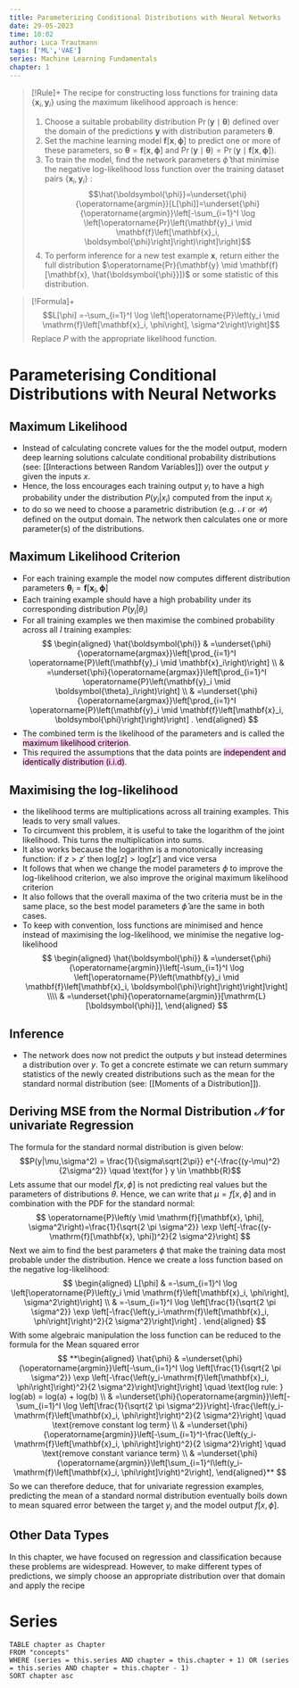 ```yaml
---
title: Parameterizing Conditional Distributions with Neural Networks
date: 29-05-2023
time: 10:02
author: Luca Trautmann
tags: ['ML','VAE']
series: Machine Learning Fundamentals
chapter: 1
---
```




> [!Rule]+
> The recipe for constructing loss functions for training data $\left\{\mathbf{x}_i, \mathbf{y}_i\right\}$ using the maximum likelihood approach is hence:
> 1. Choose a suitable probability distribution $\operatorname{Pr}(\mathbf{y} \mid \boldsymbol{\theta})$ defined over the domain of the predictions $\mathbf{y}$ with distribution parameters $\boldsymbol{\theta}$.
> 2. Set the machine learning model $\mathbf{f}[\mathbf{x}, \boldsymbol{\phi}]$ to predict one or more of these parameters, so $\boldsymbol{\theta}=\mathbf{f}[\mathbf{x}, \boldsymbol{\phi}]$ and $\operatorname{Pr}(\mathbf{y} \mid \boldsymbol{\theta})=\operatorname{Pr}(\mathbf{y} \mid \mathbf{f}[\mathbf{x}, \boldsymbol{\phi}])$.
> 3. To train the model, find the network parameters $\hat{\phi}$ that minimise the negative log-likelihood loss function over the training dataset pairs $\left\{\mathbf{x}_i, \mathbf{y}_i\right\}$ :
> $$\hat{\boldsymbol{\phi}}=\underset{\phi}{\operatorname{argmin}}[L[\phi]]=\underset{\phi}{\operatorname{argmin}}\left[-\sum_{i=1}^I \log \left[\operatorname{Pr}\left(\mathbf{y}_i \mid \mathbf{f}\left[\mathbf{x}_i, \boldsymbol{\phi}\right]\right)\right]\right]$$
> 4. To perform inference for a new test example $\mathbf{x}$, return either the full distribution $\operatorname{Pr}(\mathbf{y} \mid \mathbf{f}[\mathbf{x}, \hat{\boldsymbol{\phi}}])$ or some statistic of this distribution.

>[!Formula]+
>$$L[\phi]  =-\sum_{i=1}^I \log \left[\operatorname{P}\left(y_i \mid \mathrm{f}\left[\mathbf{x}_i, \phi\right], \sigma^2\right)\right]$$
>Replace $P$ with the appropriate likelihood function.

# Parameterising Conditional Distributions with Neural Networks
## Maximum Likelihood
- Instead of calculating concrete values for the the model output, modern deep learning solutions calculate conditional probability distributions (see: [[Interactions between Random Variables]]) over the output $y$ given the inputs $x$.
- Hence, the loss encourages each training output $y_i$ to have a high probability under the distribution $P(y_i|x_i)$ computed from the input $x_i$
- to do so we need to choose a parametric distribution (e.g. $\mathcal{N}$ or $\mathcal{U}$) defined on the output domain. The network then calculates one or more parameter(s) of the distributions. 

## Maximum Likelihood Criterion
- For each training example the model now computes different distribution parameters $\boldsymbol{\theta}_i=\mathbf{f}\left[\mathbf{x}_i, \boldsymbol{\phi}\right]$
- Each training example should have a high probability under its corresponding distribution $P(y_{i}| \theta_{i})$ 
- For all training examples we then maximise the combined probability across all $I$ training examples:
$$
\begin{aligned}
\hat{\boldsymbol{\phi}} & =\underset{\phi}{\operatorname{argmax}}\left[\prod_{i=1}^I \operatorname{P}\left(\mathbf{y}_i \mid \mathbf{x}_i\right)\right] \\
& =\underset{\phi}{\operatorname{argmax}}\left[\prod_{i=1}^I \operatorname{P}\left(\mathbf{y}_i \mid \boldsymbol{\theta}_i\right)\right] \\
& =\underset{\phi}{\operatorname{argmax}}\left[\prod_{i=1}^I \operatorname{P}\left(\mathbf{y}_i \mid \mathbf{f}\left[\mathbf{x}_i, \boldsymbol{\phi}\right]\right)\right] .
\end{aligned}
$$
- The combined term is the likelihood of the parameters and is called the <mark style="background: #FFB8EBA6;">maximum likelihood criterion</mark>.
- This required the assumptions that the data points are <mark style="background: #FFB8EBA6;">independent and identically distribution (i.i.d)</mark>.

## Maximising the log-likelihood
- the likelihood terms are multiplications across all training examples. This leads to very small values.
- To circumvent this problem, it is useful to take the logarithm of the joint likelihood. This turns the multiplication into sums. 
- It also works because the logarithm is a monotonically increasing function: if $z > z'$ then $\text{log}[z] > \text{log}[z']$ and vice versa
- It follows that when we change the model parameters $\phi$ to improve the log-likelihood criterion, we also improve the original maximum likelihood criterion
- It also follows that the overall maxima of the two criteria must be in the same place, so the best model parameters $\hat{\phi}$ are the same in both cases.
- To keep with convention, loss functions are minimised and hence instead of maximising the log-likelihood, we minimise the negative log-likelihood
$$
\begin{aligned}
\hat{\boldsymbol{\phi}} & =\underset{\phi}{\operatorname{argmin}}\left[-\sum_{i=1}^I \log \left[\operatorname{P}\left(\mathbf{y}_i \mid \mathbf{f}\left[\mathbf{x}_i, \boldsymbol{\phi}\right]\right)\right]\right] \\\\
& =\underset{\phi}{\operatorname{argmin}}[\mathrm{L}[\boldsymbol{\phi}]],
\end{aligned}
$$

## Inference
- The network does now not predict the outputs $y$ but instead determines a distribution over $y$. To get a concrete estimate we can return summary statistics of the newly created distributions such as the mean for the standard normal distribution (see: [[Moments of a Distribution]]). 



## Deriving MSE from the Normal Distribution  $\mathcal{N}$ for univariate Regression
The formula for the standard normal distribution is given below:
$$P(y|\mu,\sigma^2) = \frac{1}{\sigma\sqrt{2\pi}} e^{-\frac{(y-\mu)^2}{2\sigma^2}} \quad \text{for } y \in \mathbb{R}$$
Lets assume that our model $f[x,\phi]$ is not predicting real values but the parameters of distributions $\theta$. Hence, we can write that $\mu = f[x,\phi]$ and in combination with the PDF for the standard normal:
$$
\operatorname{P}\left(y \mid \mathrm{f}[\mathbf{x}, \phi], \sigma^2\right)=\frac{1}{\sqrt{2 \pi \sigma^2}} \exp \left[-\frac{(y-\mathrm{f}[\mathbf{x}, \phi])^2}{2 \sigma^2}\right]
$$
Next we aim to find the best parameters $\phi$ that make the training data most probable under the distribution. Hence we create a loss function based on the negative log-likelihood:
$$
\begin{aligned}
L[\phi] & =-\sum_{i=1}^I \log \left[\operatorname{P}\left(y_i \mid \mathrm{f}\left[\mathbf{x}_i, \phi\right], \sigma^2\right)\right] \\
& =-\sum_{i=1}^I \log \left[\frac{1}{\sqrt{2 \pi \sigma^2}} \exp \left[-\frac{\left(y_i-\mathrm{f}\left[\mathbf{x}_i, \phi\right]\right)^2}{2 \sigma^2}\right]\right] .
\end{aligned}
$$
With some algebraic manipulation the loss function can be reduced to the formula for the Mean squared error
$$
**\begin{aligned}
\hat{\phi} & =\underset{\phi}{\operatorname{argmin}}\left[-\sum_{i=1}^I \log \left[\frac{1}{\sqrt{2 \pi \sigma^2}} \exp \left[-\frac{\left(y_i-\mathrm{f}\left[\mathbf{x}_i, \phi\right]\right)^2}{2 \sigma^2}\right]\right]\right]  \quad \text{log rule: } log(ab) = log(a) + log(b) \\
& =\underset{\phi}{\operatorname{argmin}}\left[-\sum_{i=1}^I \log \left[\frac{1}{\sqrt{2 \pi \sigma^2}}\right]-\frac{\left(y_i-\mathrm{f}\left[\mathbf{x}_i, \phi\right]\right)^2}{2 \sigma^2}\right] \quad \text{remove constant log term}  \\
& =\underset{\phi}{\operatorname{argmin}}\left[-\sum_{i=1}^I-\frac{\left(y_i-\mathrm{f}\left[\mathbf{x}_i, \phi\right]\right)^2}{2 \sigma^2}\right] \quad \text{remove constant variance term} \\
& =\underset{\phi}{\operatorname{argmin}}\left[\sum_{i=1}^I\left(y_i-\mathrm{f}\left[\mathbf{x}_i, \phi\right]\right)^2\right],
\end{aligned}**
$$
So we can therefore deduce, that for univariate regression examples, predicting the mean of a standard normal distribution eventually boils down to mean squared error between the target $y_i$ and the model output $f[x,\phi]$.


## Other Data Types
In this chapter, we have focused on regression and classification because these problems are widespread. However, to make different types of predictions, we simply choose an appropriate distribution over that domain and apply the recipe



# Series
```dataview
TABLE chapter as Chapter
FROM "concepts"
WHERE (series = this.series AND chapter = this.chapter + 1) OR (series = this.series AND chapter = this.chapter - 1)
SORT chapter asc
```



